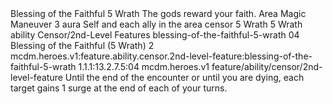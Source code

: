 <ability>
  <name>Blessing of the Faithful</name>
  <cost>5 Wrath</cost>
  <flavor>The gods reward your faith.</flavor>
  <keywords>
    <keyword>Area</keyword>
    <keyword>Magic</keyword>
  </keywords>
  <type>Maneuver</type>
  <distance>3 aura</distance>
  <target>Self and each ally in the area</target>
  <metadata>
    <class>censor</class>
    <cost>5 Wrath</cost>
    <cost_amount>5</cost_amount>
    <cost_resource>Wrath</cost_resource>
    <feature_type>ability</feature_type>
    <file_dpath>Censor/2nd-Level Features</file_dpath>
    <item_id>blessing-of-the-faithful-5-wrath</item_id>
    <item_index>04</item_index>
    <item_name>Blessing of the Faithful (5 Wrath)</item_name>
    <level>2</level>
    <scc>mcdm.heroes.v1:feature.ability.censor.2nd-level-feature:blessing-of-the-faithful-5-wrath</scc>
    <scdc>1.1.1:13.2.7.5:04</scdc>
    <source>mcdm.heroes.v1</source>
    <type>feature/ability/censor/2nd-level-feature</type>
  </metadata>
  <effects>
    <effect type="mundane">Until the end of the encounter or until you are dying, each target gains 1 surge at the end of each of your turns.</effect>
  </effects>
</ability>
